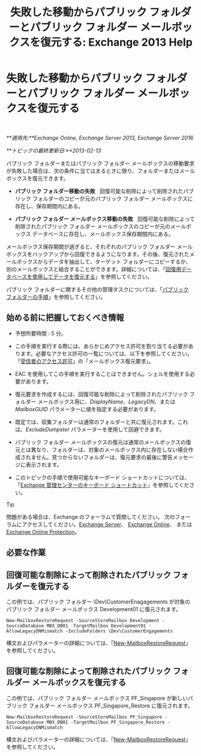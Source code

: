 ﻿---
title: '失敗した移動からパブリック フォルダーとパブリック フォルダー メールボックスを復元する: Exchange 2013 Help'
TOCTitle: 失敗した移動からパブリック フォルダーとパブリック フォルダー メールボックスを復元する
ms:assetid: 2ade83c9-5f9b-4945-bf32-48fa8185b515
ms:mtpsurl: https://technet.microsoft.com/ja-jp/library/JJ983802(v=EXCHG.150)
ms:contentKeyID: 52057807
ms.date: 04/24/2018
mtps_version: v=EXCHG.150
ms.translationtype: HT
---

# 失敗した移動からパブリック フォルダーとパブリック フォルダー メールボックスを復元する

 

_**適用先:**Exchange Online, Exchange Server 2013, Exchange Server 2016_

_**トピックの最終更新日:**2013-02-13_

パブリック フォルダーまたはパブリック フォルダー メールボックスの移動要求が失敗した場合は、次の条件に当てはまるときに限り、フォルダーまたはメールボックスを復元できます。

  - **パブリック フォルダー移動の失敗**   回復可能な削除によって削除されたパブリック フォルダーのコピーが元のパブリック フォルダー メールボックスに存在し、保存期間内にある。

  - **パブリック フォルダー メールボックス移動の失敗**   回復可能な削除によって削除されたパブリック フォルダー メールボックスのコピーが元のメールボックス データベースに存在し、メールボックス保存期間内にある。

メールボックス保存期間が過ぎると、それぞれのパブリック フォルダー メールボックスをバックアップから回復できるようになります。その後、復元されたメールボックスからデータを抽出して、ターゲット フォルダーにコピーするか、別のメールボックスと結合することができます。詳細については、「[回復用データベースを使用してデータを復元する](restore-data-using-a-recovery-database-exchange-2013-help.md)」を参照してください。

パブリック フォルダーに関するその他の管理タスクについては、「[パブリック フォルダーの手順](public-folder-procedures-exchange-2013-help.md)」を参照してください。

## 始める前に把握しておくべき情報

  - 予想所要時間 : 5 分。

  - この手順を実行する際には、あらかじめアクセス許可を割り当てる必要があります。必要なアクセス許可の一覧については、以下を参照してください。「[受信者のアクセス許可](recipients-permissions-exchange-2013-help.md)」の「メールボックス復元要求」。

  - EAC を使用してこの手順を実行することはできません。シェルを使用する必要があります。

  - 復元要求を作成するには、回復可能な削除によって削除されたパブリック フォルダー メールボックス用に、*DisplayName*、*LegacyDN*、または *MailboxGUID* パラメーターに値を指定する必要があります。

  - 既定では、収集フォルダーは通常のフォルダーと共に復元されます。これは、*ExcludeDumpster* パラメーターを使用して回避できます。

  - パブリック フォルダー メールボックスの復元は通常のメールボックスの復元とは異なり、フォルダーは、対象のメールボックス内に存在しない場合作成されません。見つからないフォルダーは、復元要求の最後に警告メッセージに表示されます。

  - このトピックの手順で使用可能なキーボード ショートカットについては、「[Exchange 管理センターのキーボード ショートカット](keyboard-shortcuts-in-the-exchange-admin-center-exchange-online-protection-help.md)」を参照してください。


> [!TIP]
> 問題がある場合は、Exchange のフォーラムで質問してください。 次のフォーラムにアクセスしてください。<A href="https://go.microsoft.com/fwlink/p/?linkid=60612">Exchange Server</A>、 <A href="https://go.microsoft.com/fwlink/p/?linkid=267542">Exchange Online</A>、 または <A href="https://go.microsoft.com/fwlink/p/?linkid=285351">Exchange Online Protection</A>。



## 必要な作業

## 回復可能な削除によって削除されたパブリック フォルダーを復元する

この例では、パブリック フォルダー \\Dev\\CustomerEnagagements が対象のパブリック フォルダー メールボックス Development01 に復元されます。

    New-MailboxRestoreRequest -SourceStoreMailbox Development -SourceDatabase MBX_DB01 -TargetMailbox Development01 -AllowLegacyDNMismatch -IncludeFolders \Dev\CustomerEngagements

構文およびパラメーターの詳細については、「[New-MailboxRestoreRequest](https://technet.microsoft.com/ja-jp/library/ff829875\(v=exchg.150\))」を参照してください。

## 回復可能な削除によって削除されたパブリック フォルダー メールボックスを復元する

この例では、パブリック フォルダー メールボックス PF\_Singapore が新しいパブリック フォルダー メールボックス PF\_Singapore\_Restore に復元されます。

    New-MailboxRestoreRequest -SourceStoreMailbox PF_Singapore -SourceDatabase MBX_DB01 -TargetMailbox PF_Singapore_Restore -AllowLegacyDNMismatch

構文およびパラメーターの詳細については、「[New-MailboxRestoreRequest](https://technet.microsoft.com/ja-jp/library/ff829875\(v=exchg.150\))」を参照してください。

